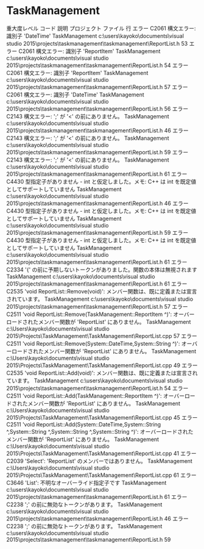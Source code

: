 # TaskManagement

重大度レベル	コード	説明	プロジェクト	ファイル	行
エラー	C2061	構文エラー: 識別子 'DateTime'	TaskManagement	c:\users\kayoko\documents\visual studio 2015\projects\taskmanagement\taskmanagement\ReportList.h	53
エラー	C2061	構文エラー: 識別子 'ReportItem'	TaskManagement	c:\users\kayoko\documents\visual studio 2015\projects\taskmanagement\taskmanagement\ReportList.h	54
エラー	C2061	構文エラー: 識別子 'ReportItem'	TaskManagement	c:\users\kayoko\documents\visual studio 2015\projects\taskmanagement\taskmanagement\ReportList.h	57
エラー	C2061	構文エラー: 識別子 'DateTime'	TaskManagement	c:\users\kayoko\documents\visual studio 2015\projects\taskmanagement\taskmanagement\ReportList.h	56
エラー	C2143	構文エラー: ';' が '<' の前にありません。	TaskManagement	c:\users\kayoko\documents\visual studio 2015\projects\taskmanagement\taskmanagement\ReportList.h	46
エラー	C2143	構文エラー: ';' が '<' の前にありません。	TaskManagement	c:\users\kayoko\documents\visual studio 2015\projects\taskmanagement\taskmanagement\ReportList.h	59
エラー	C2143	構文エラー: ';' が '<' の前にありません。	TaskManagement	c:\users\kayoko\documents\visual studio 2015\projects\taskmanagement\taskmanagement\ReportList.h	61
エラー	C4430	型指定子がありません - int と仮定しました。メモ: C++ は int を既定値としてサポートしていません	TaskManagement	c:\users\kayoko\documents\visual studio 2015\projects\taskmanagement\taskmanagement\ReportList.h	46
エラー	C4430	型指定子がありません - int と仮定しました。メモ: C++ は int を既定値としてサポートしていません	TaskManagement	c:\users\kayoko\documents\visual studio 2015\projects\taskmanagement\taskmanagement\ReportList.h	59
エラー	C4430	型指定子がありません - int と仮定しました。メモ: C++ は int を既定値としてサポートしていません	TaskManagement	c:\users\kayoko\documents\visual studio 2015\projects\taskmanagement\taskmanagement\ReportList.h	61
エラー	C2334	'{' の前に予期しないトークンがありました。関数の本体は無視されます	TaskManagement	c:\users\kayoko\documents\visual studio 2015\projects\taskmanagement\taskmanagement\ReportList.h	61
エラー	C2535	'void ReportList::Remove(void)': メンバー関数は、既に定義または宣言されています。	TaskManagement	c:\users\kayoko\documents\visual studio 2015\projects\taskmanagement\taskmanagement\ReportList.h	57
エラー	C2511	'void ReportList::Remove(TaskManagement::ReportItem ^)': オーバーロードされたメンバー関数が 'ReportList' にありません。	TaskManagement	c:\Users\kayoko\documents\visual studio 2015\Projects\TaskManagement\TaskManagement\ReportList.cpp	57
エラー	C2511	'void ReportList::Remove(System::DateTime,System::String ^)': オーバーロードされたメンバー関数が 'ReportList' にありません。	TaskManagement	c:\Users\kayoko\documents\visual studio 2015\Projects\TaskManagement\TaskManagement\ReportList.cpp	49
エラー	C2535	'void ReportList::Add(void)': メンバー関数は、既に定義または宣言されています。	TaskManagement	c:\users\kayoko\documents\visual studio 2015\projects\taskmanagement\taskmanagement\ReportList.h	54
エラー	C2511	'void ReportList::Add(TaskManagement::ReportItem ^)': オーバーロードされたメンバー関数が 'ReportList' にありません。	TaskManagement	c:\Users\kayoko\documents\visual studio 2015\Projects\TaskManagement\TaskManagement\ReportList.cpp	45
エラー	C2511	'void ReportList::Add(System::DateTime,System::String ^,System::String ^,System::String ^,System::String ^)': オーバーロードされたメンバー関数が 'ReportList' にありません。	TaskManagement	c:\Users\kayoko\documents\visual studio 2015\Projects\TaskManagement\TaskManagement\ReportList.cpp	41
エラー	C2039	'Select': 'ReportList' のメンバーではありません。	TaskManagement	c:\Users\kayoko\documents\visual studio 2015\Projects\TaskManagement\TaskManagement\ReportList.cpp	61
エラー	C3646	'List': 不明なオーバーライド指定子です	TaskManagement	c:\users\kayoko\documents\visual studio 2015\projects\taskmanagement\taskmanagement\ReportList.h	61
エラー	C2238	';' の前に無効なトークンがあります。	TaskManagement	c:\users\kayoko\documents\visual studio 2015\projects\taskmanagement\taskmanagement\ReportList.h	46
エラー	C2238	';' の前に無効なトークンがあります。	TaskManagement	c:\users\kayoko\documents\visual studio 2015\projects\taskmanagement\taskmanagement\ReportList.h	59
